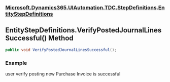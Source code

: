 ### [Microsoft.Dynamics365.UIAutomation.TDC.StepDefinitions](Microsoft.Dynamics365.UIAutomation.TDC.StepDefinitions.md 'Microsoft.Dynamics365.UIAutomation.TDC.StepDefinitions').[EntityStepDefinitions](EntityStepDefinitions.md 'Microsoft.Dynamics365.UIAutomation.TDC.StepDefinitions.EntityStepDefinitions')

## EntityStepDefinitions.VerifyPostedJournalLinesSuccessful() Method

```csharp
public void VerifyPostedJournalLinesSuccessful();
```

### Example
user verify posting new Purchase Invoice is successful